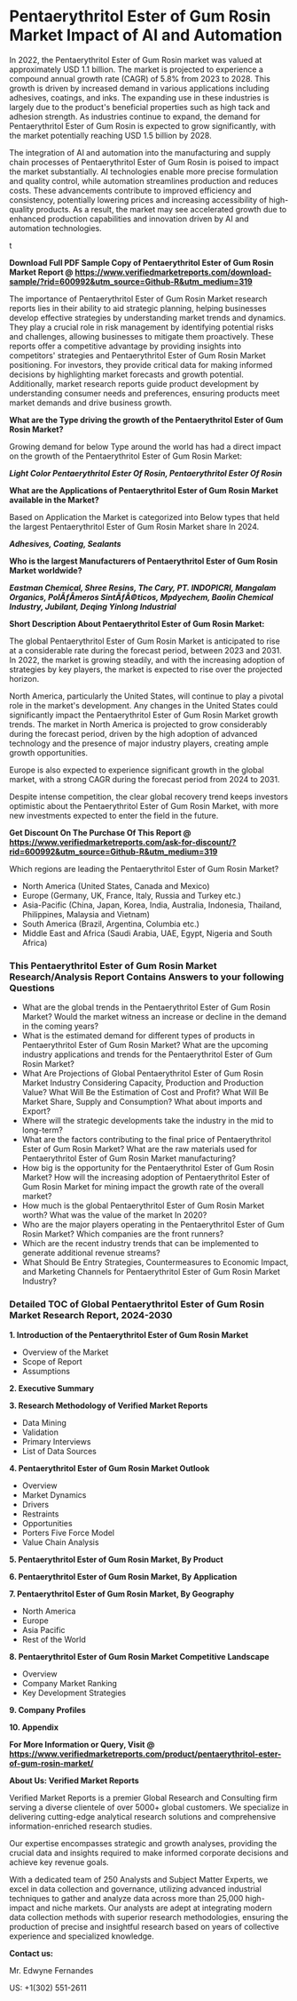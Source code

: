 <meta name="title" content="Global  Pentaerythritol Ester of Gum Rosin Market Impact of AI and Automation"><meta name="description" content="  In 2022, the Pentaerythritol Ester of Gum Rosin market was valued at approximately USD 1.1 billion. The market is projected to experience a compound annual growth ra"><meta name="title" content=" Pentaerythritol Ester of Gum Rosin Market Size, Share, Scope, Trends, Growth, Opportunities, Analysis, Forecast"> <h1>Pentaerythritol Ester of Gum Rosin Market Impact of AI and Automation</h1> <p>In 2022, the Pentaerythritol Ester of Gum Rosin market was valued at approximately USD 1.1 billion. The market is projected to experience a compound annual growth rate (CAGR) of 5.8% from 2023 to 2028. This growth is driven by increased demand in various applications including adhesives, coatings, and inks. The expanding use in these industries is largely due to the product's beneficial properties such as high tack and adhesion strength. As industries continue to expand, the demand for Pentaerythritol Ester of Gum Rosin is expected to grow significantly, with the market potentially reaching USD 1.5 billion by 2028.</p> <p>The integration of AI and automation into the manufacturing and supply chain processes of Pentaerythritol Ester of Gum Rosin is poised to impact the market substantially. AI technologies enable more precise formulation and quality control, while automation streamlines production and reduces costs. These advancements contribute to improved efficiency and consistency, potentially lowering prices and increasing accessibility of high-quality products. As a result, the market may see accelerated growth due to enhanced production capabilities and innovation driven by AI and automation technologies.</p> t</p><p id="" class=""><strong>Download Full PDF Sample Copy of Pentaerythritol Ester of Gum Rosin Market Report @ <a href="https://www.verifiedmarketreports.com/download-sample/?rid=600992&utm_source=Github-R&utm_medium=319" target="_blank">https://www.verifiedmarketreports.com/download-sample/?rid=600992&utm_source=Github-R&utm_medium=319</a></strong></p><p>The importance of&nbsp;Pentaerythritol Ester of Gum Rosin Market research reports lies in their ability to aid strategic planning, helping businesses develop effective strategies by understanding market trends and dynamics. They play a crucial role in risk management by identifying potential risks and challenges, allowing businesses to mitigate them proactively. These reports offer a competitive advantage by providing insights into competitors' strategies and Pentaerythritol Ester of Gum Rosin Market positioning. For investors, they provide critical data for making informed decisions by highlighting market forecasts and growth potential. Additionally, market research reports guide product development by understanding consumer needs and preferences, ensuring products meet market demands and drive business growth.</p><p><strong>What are the&nbsp;Type driving the growth of the Pentaerythritol Ester of Gum Rosin Market?</strong></p><p id="" class="">Growing demand for below Type around the world has had a direct impact on the growth of the Pentaerythritol Ester of Gum Rosin Market:</p><em><strong>Light Color Pentaerythritol Ester Of Rosin, Pentaerythritol Ester Of Rosin</strong></em></p><strong>What are the&nbsp;Applications&nbsp;of Pentaerythritol Ester of Gum Rosin Market available in the Market?</strong></p><p id="" class="">Based on Application the Market is categorized into Below types that held the largest Pentaerythritol Ester of Gum Rosin Market share In 2024.</p><em><strong>Adhesives, Coating, Sealants</strong></em></p><strong>Who is the largest Manufacturers of Pentaerythritol Ester of Gum Rosin Market worldwide?</strong></p><p><em><strong>Eastman Chemical, Shree Resins, The Cary, PT. INDOPICRI, Mangalam Organics, PolÃƒÂ­meros SintÃƒÂ©ticos, Mpdyechem, Baolin Chemical Industry, Jubilant, Deqing Yinlong Industrial</strong></em></p><p id="" class=""><strong>Short Description About Pentaerythritol Ester of Gum Rosin Market:</strong></p><p>The global Pentaerythritol Ester of Gum Rosin Market is anticipated to rise at a considerable rate during the forecast period, between 2023 and 2031. In 2022, the market is growing steadily, and with the increasing adoption of strategies by key players, the market is expected to rise over the projected horizon.</p><p>North America, particularly the United States, will continue to play a pivotal role in the market's development. Any changes in the United States could significantly impact the Pentaerythritol Ester of Gum Rosin Market growth trends. The market in North America is projected to grow considerably during the forecast period, driven by the high adoption of advanced technology and the presence of major industry players, creating ample growth opportunities.</p><p>Europe is also expected to experience significant growth in the global market, with a strong CAGR during the forecast period from 2024 to 2031.</p><p>Despite intense competition, the clear global recovery trend keeps investors optimistic about the Pentaerythritol Ester of Gum Rosin Market, with more new investments expected to enter the field in the future.</p><p id="" class=""><strong>Get Discount On The Purchase Of This Report @ <a href="https://www.verifiedmarketreports.com/ask-for-discount/?rid=600992&utm_source=Github-R&utm_medium=319" target="_blank">https://www.verifiedmarketreports.com/ask-for-discount/?rid=600992&utm_source=Github-R&utm_medium=319</a></strong></p>Which regions are leading the Pentaerythritol Ester of Gum Rosin Market?</p><ul><li>North America (United States, Canada and Mexico)</li><li>Europe (Germany, UK, France, Italy, Russia and Turkey etc.)</li><li>Asia-Pacific (China, Japan, Korea, India, Australia, Indonesia, Thailand, Philippines, Malaysia and Vietnam)</li><li>South America (Brazil, Argentina, Columbia etc.)</li><li>Middle East and Africa (Saudi Arabia, UAE, Egypt, Nigeria and South Africa)</li></ul><h3 id="" class="">This Pentaerythritol Ester of Gum Rosin Market Research/Analysis Report Contains Answers to your following Questions</h3><ul><li>What are the global trends in the Pentaerythritol Ester of Gum Rosin Market? Would the market witness an increase or decline in the demand in the coming years?</li><li>What is the estimated demand for different types of products in Pentaerythritol Ester of Gum Rosin Market? What are the upcoming industry applications and trends for the Pentaerythritol Ester of Gum Rosin Market?</li><li>What Are Projections of Global Pentaerythritol Ester of Gum Rosin Market Industry Considering Capacity, Production and Production Value? What Will Be the Estimation of Cost and Profit? What Will Be Market Share, Supply and Consumption? What about imports and Export?</li><li>Where will the strategic developments take the industry in the mid to long-term?</li><li>What are the factors contributing to the final price of Pentaerythritol Ester of Gum Rosin Market? What are the raw materials used for Pentaerythritol Ester of Gum Rosin Market manufacturing?</li><li>How big is the opportunity for the Pentaerythritol Ester of Gum Rosin Market? How will the increasing adoption of Pentaerythritol Ester of Gum Rosin Market for mining impact the growth rate of the overall market?</li><li>How much is the global Pentaerythritol Ester of Gum Rosin Market worth? What was the value of the market In 2020?</li><li>Who are the major players operating in the Pentaerythritol Ester of Gum Rosin Market? Which companies are the front runners?</li><li>Which are the recent industry trends that can be implemented to generate additional revenue streams?</li><li>What Should Be Entry Strategies, Countermeasures to Economic Impact, and Marketing Channels for Pentaerythritol Ester of Gum Rosin Market Industry?</li></ul><h3 id="" class="">Detailed TOC of Global Pentaerythritol Ester of Gum Rosin Market Research Report, 2024-2030</h3><p id="" class=""><strong>1. Introduction of the Pentaerythritol Ester of Gum Rosin Market</strong></p><ul><li>Overview of the Market</li><li>Scope of Report</li><li>Assumptions</li></ul><p id="" class=""><strong>2. Executive Summary</strong></p><p id="" class=""><strong>3. Research Methodology of Verified Market Reports</strong></p><ul><li>Data Mining</li><li>Validation</li><li>Primary Interviews</li><li>List of Data Sources</li></ul><p id="" class=""><strong>4. Pentaerythritol Ester of Gum Rosin Market Outlook</strong></p><ul><li>Overview</li><li>Market Dynamics</li><li>Drivers</li><li>Restraints</li><li>Opportunities</li><li>Porters Five Force Model</li><li>Value Chain Analysis</li></ul><p id="" class=""><strong>5. Pentaerythritol Ester of Gum Rosin Market, By Product</strong></p><p id="" class=""><strong>6. Pentaerythritol Ester of Gum Rosin Market, By Application</strong></p><p id="" class=""><strong>7. Pentaerythritol Ester of Gum Rosin Market, By Geography</strong></p><ul><li>North America</li><li>Europe</li><li>Asia Pacific</li><li>Rest of the World</li></ul><p id="" class=""><strong>8. Pentaerythritol Ester of Gum Rosin Market Competitive Landscape</strong></p><ul><li>Overview</li><li>Company Market Ranking</li><li>Key Development Strategies</li></ul><p id="" class=""><strong>9. Company Profiles</strong></p><p id="" class=""><strong>10. Appendix</strong></p><p id="" class=""><strong>For More Information or Query, Visit @ <a href="https://www.verifiedmarketreports.com/product/pentaerythritol-ester-of-gum-rosin-market/" target="_blank">https://www.verifiedmarketreports.com/product/pentaerythritol-ester-of-gum-rosin-market/</a></strong></p><p id="" class=""><strong>About Us: Verified Market Reports</strong></p><p id="" class="">Verified Market Reports is a premier Global Research and Consulting firm serving a diverse clientele of over 5000+ global customers. We specialize in delivering cutting-edge analytical research solutions and comprehensive information-enriched research studies.</p><p id="" class="">Our expertise encompasses strategic and growth analyses, providing the crucial data and insights required to make informed corporate decisions and achieve key revenue goals.</p><p id="" class="">With a dedicated team of 250 Analysts and Subject Matter Experts, we excel in data collection and governance, utilizing advanced industrial techniques to gather and analyze data across more than 25,000 high-impact and niche markets. Our analysts are adept at integrating modern data collection methods with superior research methodologies, ensuring the production of precise and insightful research based on years of collective experience and specialized knowledge.</p><p id="" class=""><strong>Contact us:</strong></p><p id="" class="">Mr. Edwyne Fernandes</p><p id="" class="">US: +1(302) 551-2611</p>